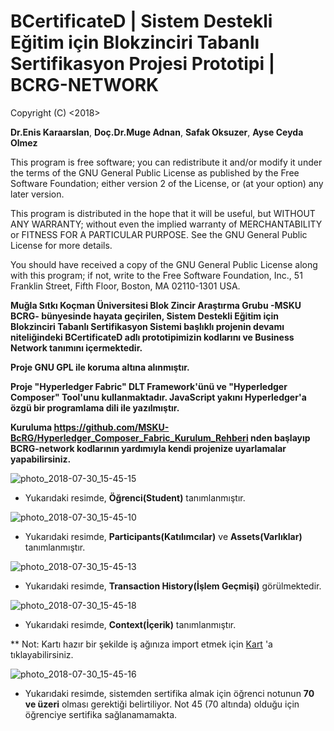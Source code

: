 
# BCertificateD | Sistem Destekli Eğitim için Blokzinciri Tabanlı Sertifikasyon Projesi Prototipi | BCRG-NETWORK #

<BCertificateD>
Copyright (C) <2018>
  
**Dr.Enis Karaarslan**, 
**Doç.Dr.Muge Adnan**, 
**Safak Oksuzer**,
**Ayse Ceyda Olmez**

This program is free software; you can redistribute it and/or modify
it under the terms of the GNU General Public License as published by
the Free Software Foundation; either version 2 of the License, or
(at your option) any later version.

This program is distributed in the hope that it will be useful,
but WITHOUT ANY WARRANTY; without even the implied warranty of
MERCHANTABILITY or FITNESS FOR A PARTICULAR PURPOSE.  See the
GNU General Public License for more details.

You should have received a copy of the GNU General Public License along
with this program; if not, write to the Free Software Foundation, Inc.,
51 Franklin Street, Fifth Floor, Boston, MA 02110-1301 USA.

**Muğla Sıtkı Koçman Üniversitesi Blok Zincir Araştırma Grubu -MSKU BCRG- bünyesinde hayata geçirilen, Sistem Destekli Eğitim için Blokzinciri Tabanlı Sertifikasyon Sistemi başlıklı projenin devamı niteliğindeki BCertificateD adlı prototipimizin kodlarını ve Business Network tanımını içermektedir.**

**Proje GNU GPL ile koruma altına alınmıştır.**

**Proje "Hyperledger Fabric" DLT Framework'ünü ve "Hyperledger Composer" Tool'unu kullanmaktadır. JavaScript yakını Hyperledger'a özgü bir programlama dili ile yazılmıştır.**

**Kuruluma https://github.com/MSKU-BcRG/Hyperledger_Composer_Fabric_Kurulum_Rehberi nden başlayıp BCRG-network kodlarının yardımıyla kendi projenize uyarlamalar yapabilirsiniz.**

![photo_2018-07-30_15-45-15](https://user-images.githubusercontent.com/29989590/43398646-61d213d8-9411-11e8-88b2-fe424e68c753.jpg)

* Yukarıdaki resimde, **Öğrenci(Student)** tanımlanmıştır. 

![photo_2018-07-30_15-45-10](https://user-images.githubusercontent.com/29989590/43398742-962ef1aa-9411-11e8-8f17-e72a1c684953.jpg)

* Yukarıdaki resimde, **Participants(Katılımcılar)** ve **Assets(Varlıklar)** tanımlanmıştır.

![photo_2018-07-30_15-45-13](https://user-images.githubusercontent.com/29989590/43398825-cf529662-9411-11e8-8488-55e8a83f5f54.jpg)

* Yukarıdaki resimde, **Transaction History(İşlem Geçmişi)** görülmektedir.

![photo_2018-07-30_15-45-18](https://user-images.githubusercontent.com/29989590/43398904-0ad58794-9412-11e8-92db-39ab7d93e509.jpg)

* Yukarıdaki resimde, **Context(İçerik)** tanımlanmıştır.

** Not: Kartı hazır bir şekilde iş ağınıza import etmek için [Kart](https://github.com/MSKU-BcRG/bcrg-network/blob/master/admin%40bcrg-network.card) 'a tıklayabilirsiniz. 

![photo_2018-07-30_15-45-16](https://user-images.githubusercontent.com/29989590/43398411-b0bc3ede-9410-11e8-9c24-ec47b130adbb.jpg)

* Yukarıdaki resimde, sistemden sertifika almak için öğrenci notunun **70 ve üzeri** olması gerektiği belirtiliyor. Not 45 (70 altında) olduğu için öğrenciye sertifika sağlanamamakta.
